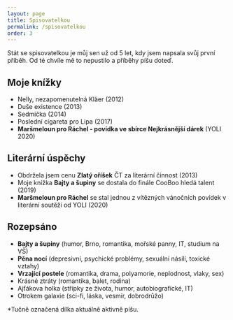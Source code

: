 ```yaml
---
layout: page
title: Spisovatelkou
permalink: /spisovatelkou
order: 3
---
```


Stát se spisovatelkou je můj sen už od 5 let, kdy jsem napsala svůj první příběh. Od té chvíle mě to nepustilo a příběhy píšu doteď.

## Moje knížky

- Nelly, nezapomenutelná Kläer (2012)
- Duše existence (2013)
- Sedmička (2014)
- Poslední cígareta pro Lipa (2017)
- **Maršmeloun pro Ráchel - povídka ve sbírce Nejkrásnější dárek** (YOLI 2020)

## Literární úspěchy
- Obdržela jsem cenu **Zlatý oříšek** ČT za literární činnost (2013)
- Moje knížka **Bajty a šupiny** se dostala do finále CooBoo hledá talent (2019)
- **Maršmeloun pro Ráchel** se stal jednou z vítězných vánočních povídek v literární soutěži od YOLI (2020)

## Rozepsáno
- **Bajty a šupiny** (humor, Brno, romantika, mořské panny, IT, studium na VŠ)
- **Pěna nocí** (depresivní, psychické problémy, sexuální násilí, toxické vztahy)
- **Vrzající postele** (romantika, drama, polyamorie, neplodnost, vlaky, sex)
- Krásné ztráty (romantika, balet, rodina)
- Ajťákova holka (střípky ze života, humor, autobiografické, IT)
- Otrokem galaxie (sci-fi, láska, vesmír, dobrodrůžo)

*Tučně označená dílka aktuálně aktivně píšu.
